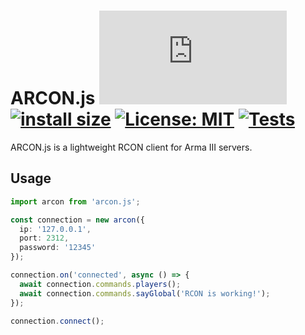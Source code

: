 # ARCON.js [![](https://img.shields.io/npm/v/arcon.js?maxAge=3600)](https://npmjs.com/package/arcon.js) [![install size](https://packagephobia.com/badge?p=arcon.js)](https://packagephobia.com/result?p=arcon.js) [![License: MIT](https://img.shields.io/badge/License-MIT-yellow.svg)](https://opensource.org/licenses/MIT) [![Tests](https://github.com/C4GDevs/ARCON.js/actions/workflows/test.yml/badge.svg?branch=v2.x&event=deployment)](https://github.com/C4GDevs/ARCON.js/actions/workflows/test.yml)

ARCON.js is a lightweight RCON client for Arma III servers.

## Usage

```ts
import arcon from 'arcon.js';

const connection = new arcon({
  ip: '127.0.0.1',
  port: 2312,
  password: '12345'
});

connection.on('connected', async () => {
  await connection.commands.players();
  await connection.commands.sayGlobal('RCON is working!');
});

connection.connect();
```
